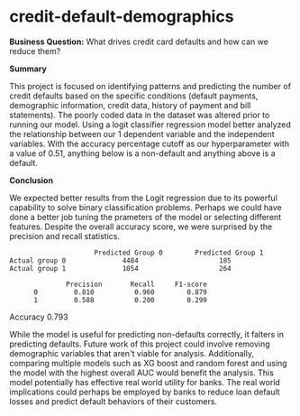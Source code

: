 # credit-default-demographics

**Business Question:**
What drives credit card defaults and how can we reduce them?

**Summary**

This project is focused on identifying patterns and predicting the number of credit defaults based on the specific conditions (default payments, demographic information, credit data, history of payment and bill statements). The poorly coded data in the dataset was altered prior to running our model. Using a logit classifier regression model better analyzed the relationship between our 1 dependent variable and the independent variables. With the accuracy percentage cutoff as our hyperparameter with a value of 0.51, anything below is a non-default and anything above is a default.  

**Conclusion**

We expected better results from the Logit regression due to its powerful capability to solve binary classification problems. Perhaps we could have done a better job tuning the prameters of the model or selecting different features. Despite the overall accuracy score, we were surprised by the precision and recall statistics.
```
                     Predicted Group 0  	  Predicted Group 1
Actual group 0              4484                	185
Actual group 1              1054                	264
```
                  Precision   	  Recall     F1-score
          0         0.810     	   0.960     	0.879
          1         0.588     	   0.200     	0.299
   Accuracy         0.793

While the model is useful for predicting non-defaults correctly, it falters in predicting defaults. Future work of this project could involve removing demographic variables that aren't viable for analysis. Additionally, comparing multiple models such as XG boost and random forest and using the model with the highest overall AUC would benefit the analysis. This model potentially has effective real world utility for banks. The real world implications could perhaps be employed by banks to reduce loan default losses and predict default behaviors of their customers.
